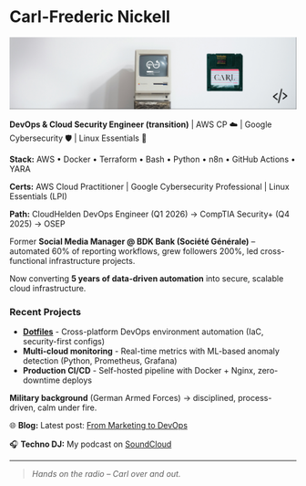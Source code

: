 # Carl-Frederic Nickell

![Banner](./20250312_LinkedIn_Profilbanner_DevOps.png)

**DevOps & Cloud Security Engineer (transition)** | AWS CP ☁️ | Google Cybersecurity 🛡️ | Linux Essentials 🐧

**Stack:** AWS • Docker • Terraform • Bash • Python • n8n • GitHub Actions • YARA

**Certs:** AWS Cloud Practitioner | Google Cybersecurity Professional | Linux Essentials (LPI)

**Path:** CloudHelden DevOps Engineer (Q1 2026) → CompTIA Security+ (Q4 2025) → OSEP

Former **Social Media Manager @ BDK Bank (Société Générale)** – automated 60% of reporting workflows, grew followers 200%, led cross-functional infrastructure projects.

Now converting **5 years of data-driven automation** into secure, scalable cloud infrastructure.

### Recent Projects
- **[Dotfiles](https://github.com/Carl-Frederic-Nickell/dotfiles)** - Cross-platform DevOps environment automation (IaC, security-first configs)
- **Multi-cloud monitoring** - Real-time metrics with ML-based anomaly detection (Python, Prometheus, Grafana)
- **Production CI/CD** - Self-hosted pipeline with Docker + Nginx, zero-downtime deploys

**Military background** (German Armed Forces) → disciplined, process-driven, calm under fire.

🌐 **Blog:** Latest post: [From Marketing to DevOps](https://carl-cyber.tech/blog/from-marketing-to-devops-journey-en)

🎧 **Techno DJ:** My podcast on [SoundCloud](https://soundcloud.com/follow_carl)

---

> *Hands on the radio – Carl over and out.*
